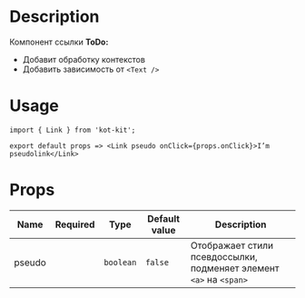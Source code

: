 # Description
Компонент ссылки
**ToDo:**
* Добавит обработку контекстов
* Добавить зависимость от `<Text />`

# Usage
	import { Link } from 'kot-kit';

	export default props => <Link pseudo onClick={props.onClick}>I’m pseudolink</Link>

# Props
| Name | Required | Type | Default value | Description |
|---|:-:|---|---|---|
| pseudo || `boolean` | `false` | Отображает стили псевдоссылки, подменяет элемент `<a>` на `<span>` |